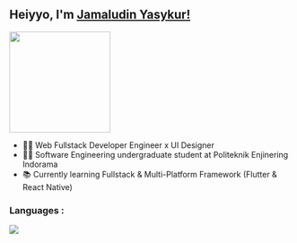 ##  Heiyyo, I'm [Jamaludin Yasykur!](https://www.linkedin.com/in/jamaludin-yasykur-0a8876193/)

<a href="https://github.com/inijamlud" target="_blank"> 
  <img height="180em" src="https://github-readme-stats-eight-theta.vercel.app/api?username=inijamlud&show_icons=true&theme=merko&include_all_commits=true&count_private=true"/>
</a>

- 👨‍💻 Web Fullstack Developer Engineer x UI Designer
- 👨‍🎓 Software Engineering undergraduate student at Politeknik Enjinering Indorama
- 📚 Currently learning Fullstack & Multi-Platform Framework (Flutter & React Native)

### Languages :
<a href="https://github.com/inijamlud" target="_blank"> 
<img align="left" src="https://github-readme-stats.vercel.app/api/top-langs/?username=inijamlud&layout=compact&theme=merko"/>
</a>
<!-- <br> -->

<!-- *NOTE: Top languages does not indicate my skill level or something like that, it's a github metric of which languages i have the most code on github, it's a new feature of [github-readme-stats](https://github.com/anuraghazra/github-readme-stats)* -->
